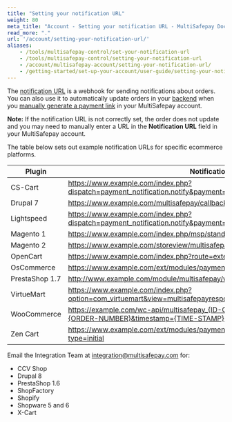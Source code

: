 ```yaml
---
title: "Setting your notification URL"
weight: 80
meta_title: "Account - Setting your notification URL - MultiSafepay Docs"
read_more: "."
url: '/account/setting-your-notification-url/'
aliases:
    - /tools/multisafepay-control/set-your-notification-url
    - /tools/multisafepay-control/setting-your-notification-url
    - /account/multisafepay-account/setting-your-notification-url/
    - /getting-started/set-up-your-account/user-guide/setting-your-notification-url/
---
```


The [notification URL](/developer/api/notification-url/) is a webhook for sending notifications about orders. You can also use it to automatically update orders in your [backend](/getting-started/glossary/#backend) when you [manually generate a payment link](/tools/multisafepay-control/manually-generated-payment-link) in your MultiSafepay account.

**Note:** If the notification URL is not correctly set, the order does not update and you may need to manually enter a URL in the **Notification URL** field in your MultiSafepay account.

The table below sets out example notification URLs for specific ecommerce platforms.

| Plugin | Notification URL                  |
|----------|-----------------------|
| CS-Cart    | https://www.example.com/index.php?dispatch=payment_notification.notify&payment=multisafepay_ideal            |
| Drupal 7     | https://www.example.com/multisafepay/callback                 |
| Lightspeed    | https://www.example.com/index.php?dispatch=payment_notification.notify&payment=multisafepay_ideal |
| Magento 1    | https://www.example.com/index.php/msp/standard/notification           |
| Magento 2    | https://www.example.com/storeview/multisafepay/connect/notification          |
| OpenCart    | https://www.example.com/index.php?route=extension/payment/multisafepay/callback          |
| OsCommerce     | https://www.example.com/ext/modules/payment/multisafepay/notify.php                 |
|PrestaShop 1.7   |  http://www.example.com/module/multisafepay/validation              |
| VirtueMart     | https://www.example.com/index.php?option=com_virtuemart&view=multisafepayresponse&mode=notify&type=initial&task=notify          |
| WooCommerce    | https://example.com/wc-api/multisafepay_{ID-OF-PAYMENT-METHOD}?transactionid={ORDER-NUMBER}&timestamp={TIME-STAMP} |
| Zen Cart    | https://www.example.com/ext/modules/payment/multisafepay/notify_checkout.php?type=initial |

Email the Integration Team at <integration@multisafepay.com> for:

- CCV Shop
- Drupal 8
- PrestaShop 1.6
- ShopFactory
- Shopify
- Shopware 5 and 6
- X-Cart 